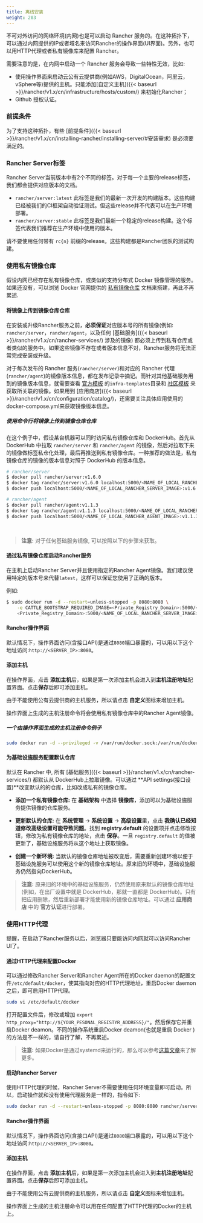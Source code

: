 ```yaml
---
title: 离线安装
weight: 203
---
```


不可对外访问的网络环境(内网)也是可以启动 Rancher 服务的。在这种拓扑下，可以通过内网提供的IP或者域名来访问Rancher的操作界面(UI界面)。另外，也可以用HTTP代理或者私有镜像库来配置 Rancher。

需要注意的是，在内网中启动一个 Rancher 服务会导致一些特性无效，比如:

* 使用操作界面来启动云公有云提供商(例如AWS，DigitalOcean，阿里云，vSphere等)提供的主机。只能添加[自定义主机]({{< baseurl >}}/rancher/v1.x/cn/infrastructure/hosts/custom/) 来初始化Rancher；
* Github 授权认证。

### 前提条件

为了支持这种拓扑，有些 [前提条件]({{< baseurl >}}/rancher/v1.x/cn/installing-rancher/installing-server/#安装需求) 是必须要满足的。

### Rancher Server标签

Rancher Server当前版本中有2个不同的标签。对于每一个主要的release标签，我们都会提供对应版本的文档。

* `rancher/server:latest` 此标签是我们的最新一次开发的构建版本。这些构建已经被我们的CI框架自动验证测试。但这些release并不代表可以在生产环境部署。
* `rancher/server:stable` 此标签是我们最新一个稳定的release构建。这个标签代表我们推荐在生产环境中使用的版本。

请不要使用任何带有 `rc{n}` 前缀的release。这些构建都是Rancher团队的测试构建。

### 使用私有镜像仓库

假设内网已经存在私有镜像仓库，或类似的支持分布式 Docker 镜像管理的服务。如果还没有，可以浏览 Docker 官网提供的 [私有镜像仓库](https://docs.docker.com/registry/) 文档来搭建，再此不再累述.

#### 将镜像上传到镜像仓库仓库

在安装或升级Rancher服务之前，**必须保证**对应版本号的所有镜像(例如: `rancher/server`，`rancher/agent`，以及任何 [基础服务]({{< baseurl >}}/rancher/v1.x/cn/rancher-services/) 涉及的镜像) 都必须上传到私有仓库或者类似的服务中。如果这些镜像不存在或者版本信息不对，Rancher服务将无法正常完成安装或升级。

对于每次发布的 Rancher 服务(`rancher/server`)和对应的 Rancher 代理(`rancher/agent`)的镜像版本信息，都在发布记录中摘记。而针对其他基础服务用到的镜像版本信息，就需要查看 [官方模板](https://github.com/rancher/rancher-catalog) 的`infra-templates`目录和 [社区模板](https://github.com/rancher/community-catalog) 来获取所关联的镜像。如果用到 [应用商店]({{< baseurl >}}/rancher/v1.x/cn/configuration/catalog/)，还需要关注具体应用使用的docker-compose.yml来获取镜像版本信息。

##### 使用命令行将镜像上传到镜像仓库仓库

在这个例子中，假设某台机器可以同时访问私有镜像仓库和 DockerHub。首先从 DockerHub 中拉取 `rancher/server` 和 `rancher/agent` 的镜像，然后对拉取下来的镜像做标签私仓化处理，最后再推送到私有镜像仓库。一种推荐的做法是，私有镜像仓库的镜像的版本信息对照于 DockerHub 的版本信息。

```bash
# rancher/server
$ docker pull rancher/server:v1.6.0
$ docker tag rancher/server:v1.6.0 localhost:5000/<NAME_OF_LOCAL_RANCHER_SERVER_IMAGE>:v1.6.0
$ docker push localhost:5000/<NAME_OF_LOCAL_RANCHER_SERVER_IMAGE>:v1.6.0

# rancher/agent
$ docker pull rancher/agent:v1.1.3
$ docker tag rancher/agent:v1.1.3 localhost:5000/<NAME_OF_LOCAL_RANCHER_AGENT_IMAGE>:v1.1.3
$ docker push localhost:5000/<NAME_OF_LOCAL_RANCHER_AGENT_IMAGE>:v1.1.3
```

<br>

> **注意:** 对于任何基础服务镜像, 可以按照以下的步骤来获取。

#### 通过私有镜像仓库启动Rancher服务

在主机上启动Rancher Server并且使用指定的Rancher Agent镜像。我们建议使用特定的版本号来代替`latest`，这样可以保证您使用了正确的版本。

例如:

```bash
$ sudo docker run -d --restart=unless-stopped -p 8080:8080 \
    -e CATTLE_BOOTSTRAP_REQUIRED_IMAGE=<Private_Registry_Domain>:5000/<NAME_OF_LOCAL_RANCHER_AGENT_IMAGE>:v1.1.3 \
    <Private_Registry_Domain>:5000/<NAME_OF_LOCAL_RANCHER_SERVER_IMAGE>:v1.6.0
```

#### Rancher操作界面

默认情况下，操作界面访问(含接口API)是通过`8080`端口暴露的，可以用以下这个地址访问:`http://<SERVER_IP>:8080`。

#### 添加主机

在操作界面，点击 **添加主机**后，如果是第一次添加主机会进入到**主机注册地址**配置界面。点击**保存**后即可添加主机。

由于不能使用公有云提供商的主机服务，所以请点击 **自定义**图标来增加主机。

操作界面上生成的主机注册命令将会使用私有镜像仓库中的Rancher Agent镜像。

##### 一个由操作界面生成的主机注册命令例子

```bash
sudo docker run -d --privileged -v /var/run/docker.sock:/var/run/docker.sock <Private_Registry_Domain>:5000/<NAME_OF_LOCAL_RANCHER_AGENT_IMAGE>:v1.1.3 http://<SERVER_IP>:8080/v1/scripts/<security_credentials>
```

#### 为基础设施服务配置默认仓库

默认在 Rancher 中, 所有 [基础服务]({{< baseurl >}}/rancher/v1.x/cn/rancher-services/) 都默认从 DockerHub上拉取镜像。可以通过 **API settings(接口设置)**改变默认的的仓库，比如改成私有的镜像仓库。

* **添加一个私有镜像仓库:** 在 **基础架构** 中选择 **镜像库**，添加可以为基础设施服务提供镜像的仓库服务。

* **更新默认的仓库:** 在 **系统管理** -> **系统设置** -> **高级设置**里，点击 **我确认已经知道修改高级设置可能导致问题**。找到 **registry.default** 的设置项并点击修改按钮，修改为私有镜像仓库的地址，点击 **保存**。一旦 `registry.default` 的值被更新了，基础设施服务将从这个地址上获取镜像。

* **创建一个新环境:** 当默认的镜像仓库地址被改变后，需要重新创建环境以便于基础设施服务可以使用这个新的镜像仓库地址。原来旧的环境中，基础设施服务仍然指向DockerHub。

> **注意:** 原来旧的环境中的基础设施服务，仍然使用原来默认的镜像仓库地址(例如，在出厂设置中就是 DockerHub，那就一直都是 DockerHub)。只有把应用删除，然后重新部署才能使用新的镜像仓库地址。可以通过 **应用商店** 中的 **官方认证**进行部署。

### 使用HTTP代理

提醒，在启动了Rancher服务以后，浏览器只要能访问内网就可以访问Rancher UI了。

#### 通过HTTP代理来配置Docker

可以通过修改Rancher Server和Rancher Agent所在的Docker daemon的配置文件`/etc/default/docker`，使其指向对应的HTTP代理地址，重启Docker daemon之后，即可启用HTTP代理。

```bash
sudo vi /etc/default/docker
```

打开配置文件后，修改或增加 `export http_proxy="http://${YOUR_PESONAL_REGISTYR_ADDRESS}/"`。然后保存它并重启Docker deamon。不同的操作系统重启Docker deamon(也就是重启 Docker )的方法是不一样的，请自行了解，不再累述。

> **注意:** 如果Docker是通过systemd来运行的，那么可以参考[这篇文章](https://docs.docker.com/articles/systemd/#http-proxy)来了解更多。

#### 启动Rancher Server

使用HTTP代理的时候，Rancher Server不需要使用任何环境变量即可启动。所以，启动操作就和没有使用代理服务是一样的，指令如下:

```bash
sudo docker run -d --restart=unless-stopped -p 8080:8080 rancher/server
```

#### Rancher操作界面

默认情况下，操作界面访问(含接口API)是通过`8080`端口暴露的，可以用以下这个地址访问:`http://<SERVER_IP>:8080`。

#### 添加主机

在操作界面，点击 **添加主机**后，如果是第一次添加主机会进入到**主机注册地址**配置界面。点击**保存**后即可添加主机。

由于不能使用公有云提供商的主机服务，所以请点击 **自定义**图标来增加主机。

操作界面上生成的主机注册命令可以用在任何配置了HTTP代理的Docker的主机上。
